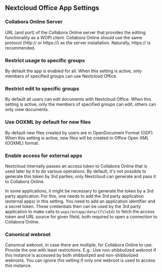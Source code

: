 ## Nextcloud Office App Settings

### Collabora Online Server
URL (and port) of the Collabora Online server that provides the editing functionality as a WOPI client. Collabora Online should use the same protocol (http:// or https://) as the server installation. Naturally, https:// is recommended.

### Restrict usage to specific groups
By default the app is enabled for all. When this setting is active, only members of specified groups can use Nextcloud Office.

### Restrict edit to specific groups
By default all users can edit documents with Nextcloud Office. When this setting is active, only the members of specified groups can edit, others can only view documents.

### Use OOXML by default for new files
By default new files created by users are in OpenDocument Format (ODF). When this setting is active, new files will be created in Office Open XML (OOXML) format.

### Enable access for external apps
Nextcloud internally passes an access token to Collabora Online that is used later by it to do various operations. By default, it's not possible to generate this token by 3rd parties; only Nextcloud can generate and pass it to Collabora Online.

In some applications, it might be necessary to generate the token by a 3rd party application. For this, one needs to add the 3rd party application (external apps) in this setting. You need to add an application identifier and a secret
token. These credentials then can be used by the 3rd party application to make calls to `wopi/extapp/data/{fileId}` to fetch the access token and URL source for given fileId, both required to open a connection to Collabora Online.

### Canonical webroot
Canonical webroot, in case there are multiple, for Collabora Online to use. Provide the one with least restrictions. E.g.: Use non-shibbolized webroot if this instance is accessed by both shibbolized and non-shibbolized webroots. You can ignore this setting if only one webroot is used to access this instance.
